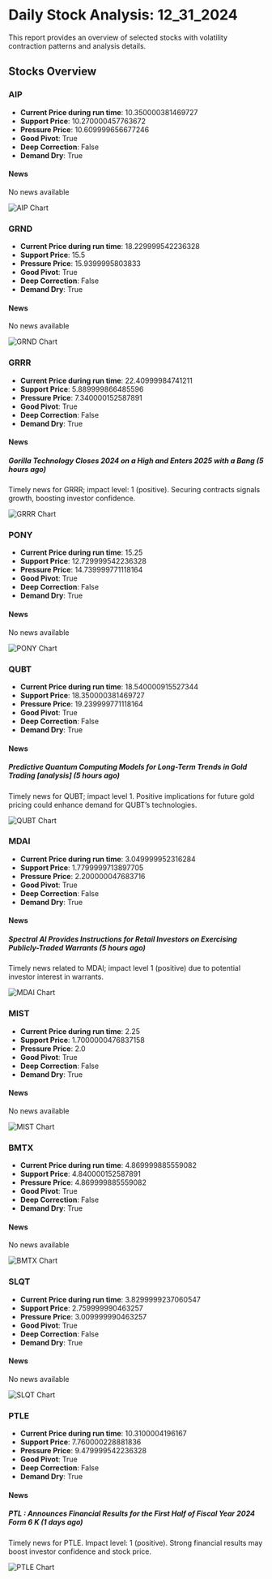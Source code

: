 # Daily Stock Analysis: 12_31_2024

This report provides an overview of selected stocks with volatility contraction patterns and analysis details.

## Stocks Overview

### AIP
- **Current Price during run time**: 10.350000381469727
- **Support Price**: 10.270000457763672
- **Pressure Price**: 10.609999656677246
- **Good Pivot**: True
- **Deep Correction**: False
- **Demand Dry**: True
#### News
No news available

![AIP Chart](.//2024-12-31/AIP.jpg)

### GRND
- **Current Price during run time**: 18.229999542236328
- **Support Price**: 15.5
- **Pressure Price**: 15.9399995803833
- **Good Pivot**: True
- **Deep Correction**: False
- **Demand Dry**: True
#### News
No news available

![GRND Chart](.//2024-12-31/GRND.jpg)

### GRRR
- **Current Price during run time**: 22.40999984741211
- **Support Price**: 5.889999866485596
- **Pressure Price**: 7.340000152587891
- **Good Pivot**: True
- **Deep Correction**: False
- **Demand Dry**: True
#### News
##### Gorilla Technology Closes 2024 on a High and Enters 2025 with a Bang (5 hours ago)
Timely news for GRRR; impact level: 1 (positive). Securing contracts signals growth, boosting investor confidence.

![GRRR Chart](.//2024-12-31/GRRR.jpg)

### PONY
- **Current Price during run time**: 15.25
- **Support Price**: 12.729999542236328
- **Pressure Price**: 14.739999771118164
- **Good Pivot**: True
- **Deep Correction**: False
- **Demand Dry**: True
#### News
No news available

![PONY Chart](.//2024-12-31/PONY.jpg)

### QUBT
- **Current Price during run time**: 18.540000915527344
- **Support Price**: 18.350000381469727
- **Pressure Price**: 19.239999771118164
- **Good Pivot**: True
- **Deep Correction**: False
- **Demand Dry**: True
#### News
##### Predictive Quantum Computing Models for Long-Term Trends in Gold Trading [analysis] (5 hours ago)
Timely news for QUBT; impact level 1. Positive implications for future gold pricing could enhance demand for QUBT’s technologies.

![QUBT Chart](.//2024-12-31/QUBT.jpg)

### MDAI
- **Current Price during run time**: 3.049999952316284
- **Support Price**: 1.7799999713897705
- **Pressure Price**: 2.200000047683716
- **Good Pivot**: True
- **Deep Correction**: False
- **Demand Dry**: True
#### News
##### Spectral AI Provides Instructions for Retail Investors on Exercising Publicly-Traded Warrants (5 hours ago)
Timely news related to MDAI; impact level 1 (positive) due to potential investor interest in warrants.

![MDAI Chart](.//2024-12-31/MDAI.jpg)

### MIST
- **Current Price during run time**: 2.25
- **Support Price**: 1.7000000476837158
- **Pressure Price**: 2.0
- **Good Pivot**: True
- **Deep Correction**: False
- **Demand Dry**: True
#### News
No news available

![MIST Chart](.//2024-12-31/MIST.jpg)

### BMTX
- **Current Price during run time**: 4.869999885559082
- **Support Price**: 4.840000152587891
- **Pressure Price**: 4.869999885559082
- **Good Pivot**: True
- **Deep Correction**: False
- **Demand Dry**: True
#### News
No news available

![BMTX Chart](.//2024-12-31/BMTX.jpg)

### SLQT
- **Current Price during run time**: 3.8299999237060547
- **Support Price**: 2.759999990463257
- **Pressure Price**: 3.009999990463257
- **Good Pivot**: True
- **Deep Correction**: False
- **Demand Dry**: True
#### News
No news available

![SLQT Chart](.//2024-12-31/SLQT.jpg)

### PTLE
- **Current Price during run time**: 10.3100004196167
- **Support Price**: 7.760000228881836
- **Pressure Price**: 9.479999542236328
- **Good Pivot**: True
- **Deep Correction**: False
- **Demand Dry**: True
#### News
##### PTL : Announces Financial Results for the First Half of Fiscal Year 2024 Form 6 K (1 days ago)
Timely news for PTLE. Impact level: 1 (positive). Strong financial results may boost investor confidence and stock price.

![PTLE Chart](.//2024-12-31/PTLE.jpg)


